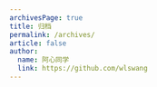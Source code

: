 ```yaml
---
archivesPage: true
title: 归档
permalink: /archives/
article: false
author: 
  name: 阿心同学
  link: https://github.com/wlswang
---
```

